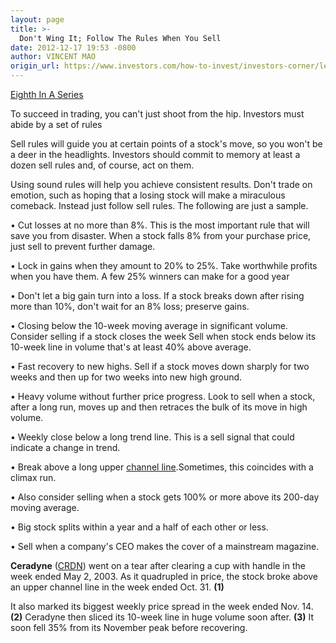 ```yaml
---
layout: page
title: >-
  Don't Wing It; Follow The Rules When You Sell
date: 2012-12-17 19:53 -0800
author: VINCENT MAO
origin_url: https://www.investors.com/how-to-invest/investors-corner/let-rules-guide-you-in-selling-stocks/
---
```


[Eighth In A Series](http://news.investors.com/special-report/635805-you-can-time-the-market.aspx)

To succeed in trading, you can't just shoot from the hip. Investors must abide by a set of rules

Sell rules will guide you at certain points of a stock's move, so you won't be a deer in the headlights. Investors should commit to memory at least a dozen sell rules and, of course, act on them.

Using sound rules will help you achieve consistent results. Don't trade on emotion, such as hoping that a losing stock will make a miraculous comeback. Instead just follow sell rules. The following are just a sample.

• Cut losses at no more than 8%. This is the most important rule that will save you from disaster. When a stock falls 8% from your purchase price, just sell to prevent further damage.

• Lock in gains when they amount to 20% to 25%. Take worthwhile profits when you have them. A few 25% winners can make for a good year

• Don't let a big gain turn into a loss. If a stock breaks down after rising more than 10%, don't wait for an 8% loss; preserve gains.

• Closing below the 10-week moving average in significant volume. Consider selling if a stock closes the week Sell when stock ends below its 10-week line in volume that's at least 40% above average.

• Fast recovery to new highs. Sell if a stock moves down sharply for two weeks and then up for two weeks into new high ground.

• Heavy volume without further price progress. Look to sell when a stock, after a long run, moves up and then retraces the bulk of its move in high volume.

• Weekly close below a long trend line. This is a sell signal that could indicate a change in trend.

• Break above a long upper [channel line](http://education.investors.com/investors-corner/612307-breaking-upper-channel-line-is-a-sell-signal.htm).Sometimes, this coincides with a climax run.

• Also consider selling when a stock gets 100% or more above its 200-day moving average.

• Big stock splits within a year and a half of each other or less.

• Sell when a company's CEO makes the cover of a mainstream magazine.

**Ceradyne** ([CRDN](https://research.investors.com/quote.aspx?symbol=CRDN)) went on a tear after clearing a cup with handle in the week ended May 2, 2003. As it quadrupled in price, the stock broke above an upper channel line in the week ended Oct. 31. **(1)**

It also marked its biggest weekly price spread in the week ended Nov. 14. **(2)** Ceradyne then sliced its 10-week line in huge volume soon after. **(3)** It soon fell 35% from its November peak before recovering.
